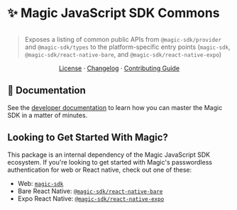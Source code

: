 # ✨ Magic JavaScript SDK Commons 

[![<MagicLabs>](https://circleci.com/gh/magiclabs/magic-js.svg?style=shield)](https://circleci.com/gh/magiclabs/magic-js)

> Exposes a listing of common public APIs from `@magic-sdk/provider` and `@magic-sdk/types` to the platform-specific entry points (`magic-sdk`, `@magic-sdk/react-native-bare`, and `@magic-sdk/react-native-expo`)

<p align="center">
  <a href="https://github.com/magiclabs/magic-js/blob/master/packages/@magic-sdk/commons/LICENSE">License</a> ·
  <a href="https://github.com/magiclabs/magic-js/blob/master/packages/@magic-sdk/commons/CHANGELOG.md">Changelog</a> ·
  <a href="https://github.com/magiclabs/magic-js/blob/master/CONTRIBUTING.md">Contributing Guide</a>
</p>

## 📖 Documentation

See the [developer documentation](https://magic.link/docs) to learn how you can master the Magic SDK in a matter of minutes.

## Looking to Get Started With Magic?

This package is an internal dependency of the Magic JavaScript SDK ecosystem. If you're looking to get started with Magic's passwordless authentication for web or React native, check out one of these:

- Web: [`magic-sdk`](https://github.com/magiclabs/magic-js/tree/master/packages/magic-sdk)
- Bare React Native: [`@magic-sdk/react-native-bare`](https://github.com/magiclabs/magic-js/tree/master/packages/@magic-sdk/react-native-bare)
- Expo React Native: [`@magic-sdk/react-native-expo`](https://github.com/magiclabs/magic-js/tree/master/packages/@magic-sdk/react-native-expo) 
